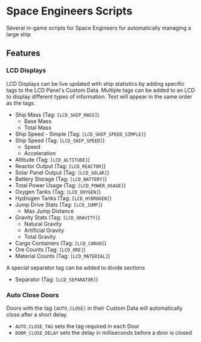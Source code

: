 # Space Engineers Scripts
Several in-game scripts for Space Engineers for automatically managing a large ship

## Features
### LCD Displays
LCD Displays can be live updated with ship statistics by adding specific tags to the LCD Panel's Custom Data. Multiple tags can be added to an LCD to display different types of information. Text will appear in the same order as the tags.

* Ship Mass (Tag: `[LCD_SHIP_MASS]`)
    * Base Mass
    * Total Mass
* Ship Speed - Simple (Tag: `[LCD_SHIP_SPEED_SIMPLE]`)
* Ship Speed (Tag: `[LCD_SHIP_SPEED]`)
    * Speed
    * Acceleration
* Altitude (Tag: `[LCD_ALTITUDE]`)
* Reactor Output (Tag: `[LCD_REACTOR]`)
* Solar Panel Output (Tag: `[LCD_SOLAR]`)
* Battery Storage (Tag: `[LCD_BATTERY]`)
* Total Power Usage (Tag: `[LCD_POWER_USAGE]`)
* Oxygen Tanks (Tag: `[LCD_OXYGEN]`)
* Hydrogen Tanks (Tag: `[LCD_HYDROGEN]`)
* Jump Drive Stats (Tag: `[LCD_JUMP]`)
    * Max Jump Distance
* Gravity Stats (Tag: `[LCD_GRAVITY]`)
    * Natural Gravity
    * Artificial Gravity
    * Total Gravity
* Cargo Containers (Tag: `[LCD_CARGO]`)
* Ore Counts (Tag: `[LCD_ORE]`)
* Material Counts (Tag: `[LCD_MATERIAL]`)

A special separator tag can be added to divide sections
* Separator (Tag: `[LCD_SEPARATOR]`)

### Auto Close Doors
Doors with the tag `[AUTO_CLOSE]` in their Custom Data will automatically close after a short delay.
* `AUTO_CLOSE_TAG` sets the tag required in each Door
* `DOOR_CLOSE_DELAY` sets the delay in milliseconds before a door is closed